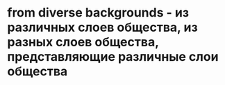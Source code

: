 # from diverse backgrounds - из различных слоев общества, из разных слоев общества, представляющие различные слои общества

